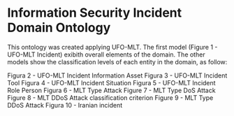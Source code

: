 # Information Security Incident Domain Ontology

This ontology was created applying UFO-MLT. The first model (Figure 1 - UFO-MLT Incident) exibith overall elements of the domain. The other models show the classification levels of each entity in the domain, as follow:

Figura 2  - UFO-MLT Incident Information Asset
Figura 3  - UFO-MLT Incident Tool
Figura 4  - UFO-MLT Incident Situation
Figura 5  - UFO-MLT Incident Role Person
Figura 6  - MLT Type Attack
Figure 7  - MLT Type DoS Attack
Figure 8  - MLT DDoS Attack classification criterion
Figure 9  - MLT Type DDoS Attack
Figura 10 - Iranian incident
